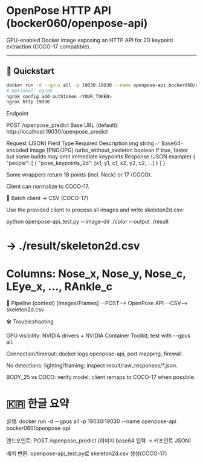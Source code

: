 # OpenPose HTTP API (bocker060/openpose-api)

GPU-enabled Docker image exposing an HTTP API for 2D keypoint extraction (COCO-17 compatible).

---

## 🚀 Quickstart

```bash
docker run -d --gpus all -p 19030:19030 --name openpose-api bocker060/openpose-api
# Optional: ngrok
ngrok config add-authtoken <YOUR_TOKEN>
ngrok http 19030
```

Endpoint

POST /openpose_predict
Base URL (default): http://localhost:19030/openpose_predict

Request (JSON)
Field	Type	Required	Description
img	string	✅	Base64-encoded image (PNG/JPG)
turbo_without_skeleton	boolean		If true, faster but some builds may omit immediate keypoints
Response (JSON example)
{
  "people": [
    { "pose_keypoints_2d": [x1, y1, c1, x2, y2, c2, ...] }
  ]
}


Some wrappers return 18 points (incl. Neck) or 17 (COCO).

Client can normalize to COCO-17.

🧪 Batch client → CSV (COCO-17)

Use the provided client to process all images and write skeleton2d.csv:

python openpose-api_test.py --image-dir ./color --output ./result
# → ./result/skeleton2d.csv
# Columns: Nose_x, Nose_y, Nose_c, LEye_x, ..., RAnkle_c

🧱 Pipeline (context)
[Images/Frames] --POST--> OpenPose API --CSV--> skeleton2d.csv

🛠️ Troubleshooting

GPU visibility: NVIDIA drivers + NVIDIA Container Toolkit; test with --gpus all.

Connection/timeout: docker logs openpose-api, port mapping, firewall.

No detections: lighting/framing; inspect result/raw_responses/*.json.

BODY_25 vs COCO: verify model; client remaps to COCO-17 when possible.

# 🇰🇷 한글 요약

실행: docker run -d --gpus all -p 19030:19030 --name openpose-api bocker060/openpose-api

엔드포인트: POST /openpose_predict (이미지 base64 입력 → 키포인트 JSON)

배치 변환: openpose-api_test.py로 skeleton2d.csv 생성(COCO-17)
